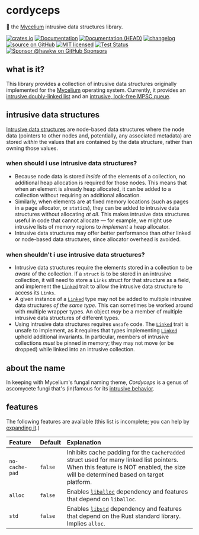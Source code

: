 # cordyceps

🍄 the [Mycelium] intrusive data structures library.

[![crates.io][crates-badge]][crates-url]
[![Documentation][docs-badge]][docs-url]
[![Documentation (HEAD)][docs-main-badge]][docs-main-url]
[![changelog][changelog-badge]][changelog-url]
[![source on GitHub][source-badge]][source-url]
[![MIT licensed][mit-badge]][mit-url]
[![Test Status][tests-badge]][tests-url]
[![Sponsor @hawkw on GitHub Sponsors][sponsor-badge]][sponsor-url]

[changelog-badge]: https://img.shields.io/crates/v/cordyceps?label=changelog
[changelog-url]: https://github.com/hawkw/mycelium/tree/main/cordyceps/CHANGELOG.md
[source-badge]: https://img.shields.io/badge/src-github-blue?logo=github
[source-url]: https://github.com/hawkw/mycelium/tree/main/cordyceps
[crates-badge]: https://img.shields.io/crates/v/cordyceps.svg
[crates-url]: https://crates.io/crates/cordyceps
[docs-badge]: https://docs.rs/cordyceps/badge.svg
[docs-url]: https://docs.rs/cordyceps
[docs-main-badge]: https://img.shields.io/netlify/3ec00bb5-251a-4f83-ac7f-3799d95db0e6?label=docs%20%28main%20branch%29
[docs-main-url]: https://mycelium.elizas.website/cordyceps
[mit-badge]: https://img.shields.io/badge/license-MIT-blue.svg
[mit-url]: ../LICENSE
[tests-badge]: https://github.com/hawkw/mycelium/actions/workflows/ci.yml/badge.svg?branch=main
[tests-url]: https://github.com/hawkw/mycelium/actions/workflows/ci.yml
[sponsor-badge]: https://img.shields.io/badge/sponsor-%F0%9F%A4%8D-ff69b4
[sponsor-url]: https://github.com/sponsors/hawkw
[Mycelium]: https://mycelium.elizas.website

## what is it?

This library provides a collection of intrusive data structures originally
implemented for the [Mycelium] operating system. Currently, it provides an
[intrusive doubly-linked list][list] and an [intrusive, lock-free MPSC
queue][queue].

## intrusive data structures

[Intrusive data structures][intrusive] are node-based data structures where the
node data (pointers to other nodes and, potentially, any associated metadata)
are stored _within_ the values that are contained by the data structure, rather
than owning those values.

### when should i use intrusive data structures?

- Because node data is stored *inside* of the elements of a collection, no
  additional heap allocation is required for those nodes. This means that when
  an element is already heap allocated, it can be added to a collection without
  requiring an additional allocation.
- Similarly, when elements are at fixed memory locations (such as pages in a
  page allocator, or `static`s), they can be added to intrusive data structures
  without allocating *at all*. This makes intrusive data structures useful in
  code that cannot allocate &mdash; for example, we might use intrusive lists of
  memory regions to *implement* a heap allocator.
- Intrusive data structures may offer better performance than other linked or
  node-based data structures, since allocator overhead is avoided.

### when shouldn't i use intrusive data structures?

- Intrusive data structures require the elements stored in a collection to be
  _aware_ of the collection. If a `struct` is to be stored in an intrusive
  collection, it will need to store a `Links` struct for that structure as a
  field, and implement the [`Linked`] trait to allow the intrusive data structure
  to access its `Links`.
- A given instance of a [`Linked`] type may not be added to multiple intrusive
  data structures *of the same type*. This can sometimes be worked around with
  multiple wrapper types. An object *may* be a member of multiple intrusive data
  structures of different types.
- Using intrusive data structures requires `unsafe` code. The [`Linked`] trait
  is unsafe to implement, as it requires that types implementing [`Linked`]
  uphold additional invariants. In particular, members of intrusive collections
  *must* be pinned in memory; they may not move (or be dropped) while linked
  into an intrusive collection.

## about the name

In keeping with Mycelium's fungal naming theme, _Cordyceps_ is a genus of
ascomycete fungi that's (in)famous for its [intrusive behavior][cordyceps].

## features

The following features are available (this list is incomplete; you can help by [expanding it].)

[expanding it]: https://github.com/hawkw/mycelium/edit/main/cordyceps/README.md

| Feature | Default | Explanation |
| :---    | :---    | :---        |
| `no-cache-pad` | `false` | Inhibits cache padding for the `CachePadded` struct used for many linked list pointers. When this feature is NOT enabled, the size will be determined based on target platform. |
| `alloc`        | `false`  | Enables [`liballoc`] dependency and features that depend on `liballoc`. |
| `std`          | `false`  | Enables [`libstd`] dependency and features that depend on the Rust standard library. Implies `alloc`. |

[Mycelium]: https://github.com/hawkw/mycelium
[intrusive]: https://www.boost.org/doc/libs/1_45_0/doc/html/intrusive/intrusive_vs_nontrusive.html
[cordyceps]: https://en.wikipedia.org/wiki/Cordyceps#Biology
[list]: https://docs.rs/cordyceps/latest/cordyceps/struct.List.html
[queue]: https://docs.rs/cordyceps/latest/cordyceps/mpsc_queue/struct.MpscQueue.html
[`Linked`]: https://docs.rs/cordyceps/latest/cordyceps/trait.Linked.html
[`liballoc`]: https://doc.rust-lang.org/alloc/
[`libstd`]: https://doc.rust-lang.org/std/